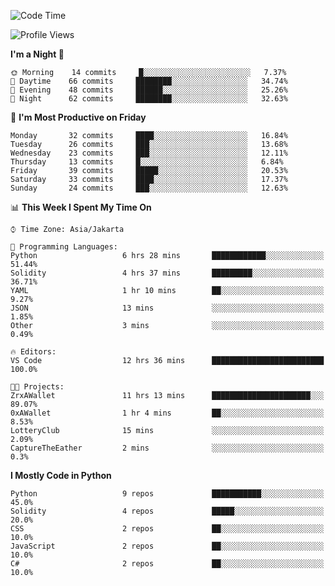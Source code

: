 <!--START_SECTION:waka-->
![Code Time](http://img.shields.io/badge/Code%20Time-994%20hrs%2025%20mins-blue)

![Profile Views](http://img.shields.io/badge/Profile%20Views-4-blue)

**I'm a Night 🦉** 

```text
🌞 Morning    14 commits     █░░░░░░░░░░░░░░░░░░░░░░░░   7.37% 
🌆 Daytime    66 commits     ████████░░░░░░░░░░░░░░░░░   34.74% 
🌃 Evening    48 commits     ██████░░░░░░░░░░░░░░░░░░░   25.26% 
🌙 Night      62 commits     ████████░░░░░░░░░░░░░░░░░   32.63%

```
📅 **I'm Most Productive on Friday** 

```text
Monday       32 commits     ████░░░░░░░░░░░░░░░░░░░░░   16.84% 
Tuesday      26 commits     ███░░░░░░░░░░░░░░░░░░░░░░   13.68% 
Wednesday    23 commits     ███░░░░░░░░░░░░░░░░░░░░░░   12.11% 
Thursday     13 commits     █░░░░░░░░░░░░░░░░░░░░░░░░   6.84% 
Friday       39 commits     █████░░░░░░░░░░░░░░░░░░░░   20.53% 
Saturday     33 commits     ████░░░░░░░░░░░░░░░░░░░░░   17.37% 
Sunday       24 commits     ███░░░░░░░░░░░░░░░░░░░░░░   12.63%

```


📊 **This Week I Spent My Time On** 

```text
⌚︎ Time Zone: Asia/Jakarta

💬 Programming Languages: 
Python                   6 hrs 28 mins       ████████████░░░░░░░░░░░░░   51.44% 
Solidity                 4 hrs 37 mins       █████████░░░░░░░░░░░░░░░░   36.71% 
YAML                     1 hr 10 mins        ██░░░░░░░░░░░░░░░░░░░░░░░   9.27% 
JSON                     13 mins             ░░░░░░░░░░░░░░░░░░░░░░░░░   1.85% 
Other                    3 mins              ░░░░░░░░░░░░░░░░░░░░░░░░░   0.49%

🔥 Editors: 
VS Code                  12 hrs 36 mins      █████████████████████████   100.0%

🐱‍💻 Projects: 
ZrxAWallet               11 hrs 13 mins      ██████████████████████░░░   89.07% 
0xAWallet                1 hr 4 mins         ██░░░░░░░░░░░░░░░░░░░░░░░   8.53% 
LotteryClub              15 mins             ░░░░░░░░░░░░░░░░░░░░░░░░░   2.09% 
CaptureTheEather         2 mins              ░░░░░░░░░░░░░░░░░░░░░░░░░   0.3%

```

**I Mostly Code in Python** 

```text
Python                   9 repos             ███████████░░░░░░░░░░░░░░   45.0% 
Solidity                 4 repos             █████░░░░░░░░░░░░░░░░░░░░   20.0% 
CSS                      2 repos             ██░░░░░░░░░░░░░░░░░░░░░░░   10.0% 
JavaScript               2 repos             ██░░░░░░░░░░░░░░░░░░░░░░░   10.0% 
C#                       2 repos             ██░░░░░░░░░░░░░░░░░░░░░░░   10.0%

```



<!--END_SECTION:waka-->
